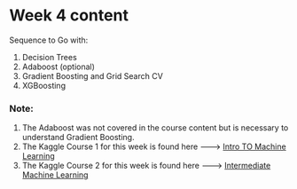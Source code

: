 # Week 4 content

Sequence to Go with:
1. Decision Trees
2. Adaboost (optional)
3. Gradient Boosting and Grid Search CV
4. XGBoosting

### Note:
1. The Adaboost was not covered in the course content but is necessary to understand Gradient Boosting.
2. The Kaggle Course 1 for this week is found here ---> [Intro TO Machine Learning](https://www.kaggle.com/learn/intro-to-machine-learning)
3. The Kaggle Course 2 for this week is found here ---> [Intermediate Machine Learning](https://www.kaggle.com/learn/intermediate-machine-learning)

